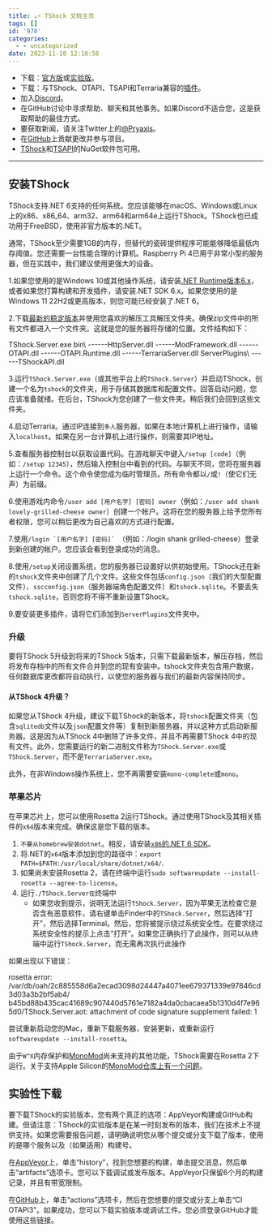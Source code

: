 ```yaml
---
title: ☕️⚡️ TShock 文档主页
tags: []
id: '970'
categories:
  - - uncategorized
date: 2023-11-10 12:18:58
---
```


*   下载：[官方版](https://github.com/TShock/TShock/releases)或[实验版](https://ikebukuro.tshock.co/#/?id=experimental-downloads)。
*   下载：与TShock、OTAPI、TSAPI和Terraria兼容的[插件](https://github.com/topics/tshock-plugin)。
*   加入[Discord](https://discord.gg/Cav9nYX)。
*   在GitHub讨论中寻求帮助、聊天和其他事务。如果Discord不适合您，这是获取帮助的最佳方式。
*   要获取新闻，请关注Twitter上的[@Pryaxis](https://twitter.com/Pryaxis)。
*   在[GitHub](https://github.com/Pryaxis/TShock)上贡献更改并参与项目。
*   [TShock](https://www.nuget.org/packages/TShock/)和[TSAPI](https://www.nuget.org/packages/TSAPI/)的NuGet软件包可用。

* * *

## 安装TShock

TShock支持.NET 6支持的任何系统。您应该能够在macOS、Windows或Linux上的x86、x86\_64、arm32、arm64和arm64e上运行TShock。TShock也已成功用于FreeBSD，使用非官方版本的.NET。

通常，TShock至少需要1GB的内存，但替代的瓷砖提供程序可能能够降低最低内存阈值。您还需要一台性能合理的计算机。Raspberry Pi 4已用于非常小型的服务器，但在实践中，我们建议使用更强大的设备。

1.如果您使用的是Windows 10或其他操作系统，请安装[.NET Runtime版本6.x](https://dotnet.microsoft.com/en-us/download/dotnet/6.0)，或者如果您打算构建和开发插件，请安装.NET SDK 6.x。如果您使用的是Windows 11 22H2或更高版本，则您可能已经安装了.NET 6。

2.下载[最新的稳定版本](https://github.com/TShock/TShock/releases)并使用您喜欢的解压工具解压文件夹。确保zip文件中的所有文件都进入一个文件夹。这就是您的服务器将存储的位置。文件结构如下：

TShock.Server.exe 
bin\\ 
------HttpServer.dll 
------ModFramework.dll 
------OTAPI.dll 
------OTAPI.Runtime.dll 
------TerrariaServer.dll 
ServerPlugins\\ 
------TShockAPI.dll

3.运行`TShock.Server.exe`（或其他平台上的`TShock.Server`）并启动TShock，创建一个名为`tshock`的文件夹，用于存储其数据库和配置文件。回答启动问题，您应该准备就绪。在后台，TShock为您创建了一些文件夹。稍后我们会回到这些文件夹。

4.启动Terraria。通过IP连接到`多人`服务器，如果在本地计算机上进行操作，请输入`localhost`。如果在另一台计算机上进行操作，则需要其IP地址。

5.查看服务器控制台以获取设置代码。在游戏聊天中键入`/setup [code]`（例如：`/setup 12345`），然后输入控制台中看到的代码。与聊天不同，您将在服务器上运行一个命令。这个命令使您成为临时管理员。所有命令都以`/`或`!`（使它们无声）为前缀。

6.使用游戏内命令`/user add [用户名字] [密码] owner`（例如：`/user add shank lovely-grilled-cheese owner`）创建一个帐户。这将在您的服务器上给予您所有者权限，您可以稍后更改为自己喜欢的方式进行配置。

7.使用``/login `[用户名字] [密码]` ``（例如：/login shank grilled-cheese）登录到新创建的帐户。您应该会看到登录成功的消息。

8.使用`/setup`关闭设置系统，您的服务器已设置好以供初始使用。TShock还在新的`tshock`文件夹中创建了几个文件。这些文件包括`config.json`（我们的大型配置文件）、`sscconfig.json`（服务器端角色配置文件）和`tshock.sqlite`。不要丢失`tshock.sqlite`，否则您将不得不重新设置TShock。

9.要安装更多插件，请将它们添加到`ServerPlugins`文件夹中。

### 升级

要将TShock 5升级到将来的TShock 5版本，只需下载最新版本，解压存档，然后将发布存档中的所有文件合并到您的现有安装中。tshock文件夹包含用户数据，任何数据库更改都将自动执行，以使您的服务器与我们的最新内容保持同步。

#### 从TShock 4升级？

如果您从TShock 4升级，建议下载TShock的新版本，将`tshock`配置文件夹（包含`sqlitedb`文件以及`json`配置文件等）复制到新服务器，并以这种方式启动新服务器。这是因为从TShock 4中删除了许多文件，并且不再需要TShock 4中的现有文件。此外，您需要运行的新二进制文件称为`TShock.Server.exe`或`TShock.Server`，而不是`TerrariaServer.exe`。

此外，在非Windows操作系统上，您不再需要安装`mono-complete`或`mono`。

### 苹果芯片

在苹果芯片上，您可以使用Rosetta 2运行TShock。通过使用TShock及其相关插件的`x64`版本来完成。确保这是您下载的版本。

1.  `不要从homebrew安装dotnet`。相反，请安装[`x86`的.NET 6 SDK](https://dotnet.microsoft.com/en-us/download)。
2.  将.NET的`x64`版本添加到您的路径中：`export PATH=$PATH:/usr/local/share/dotnet/x64/`.
3.  如果尚未安装Rosetta 2，请在终端中运行`sudo softwareupdate --install-rosetta --agree-to-license`。
4.  运行`./TShock.Server在`终端中
    *   如果您收到提示，说明无法运行`TShock.Server`，因为苹果无法检查它是否含有恶意软件，请右键单击Finder中的`TShock.Server`，然后选择“打开”，然后选择Terminal。然后，您将被提示绕过系统安全性。在要求绕过系统安全性的提示上点击“打开”。如果您正确执行了此操作，则可以从终端中运行`TShock.Server`，而无需再次执行此操作

如果出现以下错误：

rosetta error: /var/db/oah/2c885558d6a2ecad3098d24447a4071ee679371339e97846cd3d03a3b2bf5ab4/
b45bd88b435cac41689c907440d5761e7182a4da0cbacaea5b1310d4f7e965d0/TShock.Server.aot:
attachment of code signature supplement failed: 1

尝试重新启动您的Mac，重新下载服务器，安装更新，或重新运行`softwareupdate --install-rosetta`。

由于`W^X`内存保护和[MonoMod](https://github.com/MonoMod/MonoMod)尚未支持的其他功能，TShock需要在Rosetta 2下运行。关于支持Apple Silicon的[MonoMod仓库上有一个问题](https://github.com/MonoMod/MonoMod/issues/90)。

## 实验性下载

要下载TShock的实验版本，您有两个真正的选项：AppVeyor构建或GitHub构建。但请注意：TShock的实验版本是在某一时刻发布的版本，我们在技术上不提供支持。如果您需要报告问题，请明确说明您从哪个提交或分支下载了版本，使用的是哪个服务以及（如果适用）构建号。

在[AppVeyor](https://ci.appveyor.com/project/hakusaro/tshock/)上，单击“history”，找到您想要的构建，单击提交消息，然后单击“artifacts”选项卡。您可以下载调试或发布版本。AppVeyor只保留6个月的构建记录，并且有带宽限制。

在[GitHub](https://github.com/Pryaxis/TShock/)上，单击“actions”选项卡，然后在您想要的提交或分支上单击“CI OTAPI3”。如果成功，您可以下载实验版本或调试工件。您必须登录GitHub才能使用这些链接。